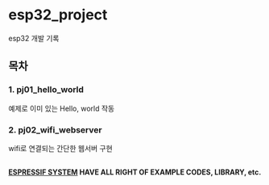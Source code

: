 # esp32_project
esp32 개발 기록

## 목차
### 1. pj01_hello_world
예제로 이미 있는 Hello, world 작동

### 2. pj02_wifi_webserver
wifi로 연결되는 간단한 웹서버 구현

##
**[ESPRESSIF SYSTEM](https://www.espressif.com/) HAVE ALL RIGHT OF EXAMPLE CODES, LIBRARY, etc.**